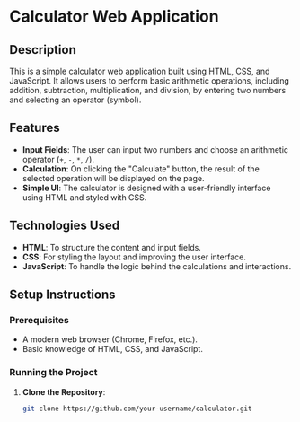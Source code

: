 # Calculator Web Application

## Description

This is a simple calculator web application built using HTML, CSS, and JavaScript. It allows users to perform basic arithmetic operations, including addition, subtraction, multiplication, and division, by entering two numbers and selecting an operator (symbol).

## Features

- **Input Fields**: The user can input two numbers and choose an arithmetic operator (`+`, `-`, `*`, `/`).
- **Calculation**: On clicking the "Calculate" button, the result of the selected operation will be displayed on the page.
- **Simple UI**: The calculator is designed with a user-friendly interface using HTML and styled with CSS.

## Technologies Used

- **HTML**: To structure the content and input fields.
- **CSS**: For styling the layout and improving the user interface.
- **JavaScript**: To handle the logic behind the calculations and interactions.

## Setup Instructions

### Prerequisites
- A modern web browser (Chrome, Firefox, etc.).
- Basic knowledge of HTML, CSS, and JavaScript.

### Running the Project

1. **Clone the Repository**:
   ```bash
   git clone https://github.com/your-username/calculator.git
